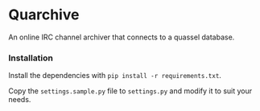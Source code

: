 Quarchive
=========

An online IRC channel archiver that connects to a quassel database.

### Installation

Install the dependencies with `pip install -r requirements.txt`.

Copy the `settings.sample.py` file to `settings.py` and modify it to suit your needs.
